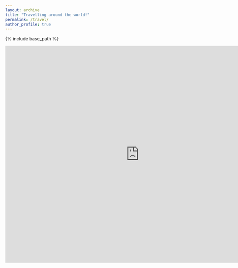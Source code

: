 ```yaml
---
layout: archive
title: "Travelling around the world!"
permalink: /travel/
author_profile: true
---
```


{% include base_path %}
 
 <iframe src="https://www.google.com/maps/d/u/0/embed?mid=1JF2LV6sEQjCcZ1wfwJcakYrIFGriCNCS" width="840" height="680" frameborder="0" border="0"></iframe>
